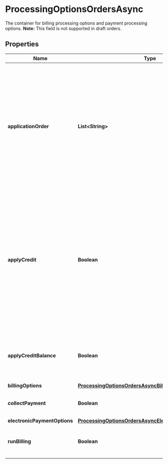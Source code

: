 

# ProcessingOptionsOrdersAsync

The container for billing processing options and payment processing options.  **Note:** This field is not supported in draft orders. 

## Properties

| Name | Type | Description | Notes |
|------------ | ------------- | ------------- | -------------|
|**applicationOrder** | **List&lt;String&gt;** | The priority order to apply credit memos and/or unapplied payments to an invoice. Possible item values are: &#x60;CreditMemo&#x60;, &#x60;UnappliedPayment&#x60;.  **Note:**   - This field is valid only if the &#x60;applyCredit&#x60; field is set to &#x60;true&#x60;.   - If no value is specified for this field, the default priority order is used, [\&quot;CreditMemo\&quot;, \&quot;UnappliedPayment\&quot;], to apply credit memos first and then apply unapplied payments.   - If only one item is specified, only the items of the spedified type are applied to invoices. For example, if the value is &#x60;[\&quot;CreditMemo\&quot;]&#x60;, only credit memos are used to apply to invoices.  |  [optional] |
|**applyCredit** | **Boolean** |  - If the value is true, the credit memo or unapplied payment on the order account will be automatically applied to the invoices generated by this order. The credit memo generated by this order will not be automatically applied to any invoices   **Note:** This field is only available if you have [Invoice Settlement](https://knowledgecenter.zuora.com/Billing/Billing_and_Payments/Invoice_Settlement) enabled. The Invoice Settlement feature is generally available as of Zuora Billing Release 296 (March 2021). This feature includes Unapplied Payments, Credit and Debit Memo, and Invoice Item Settlement. If you want to enable Invoice Settlement, see [Invoice Settlement Enablement and Checklist Guide](https://knowledgecenter.zuora.com/Billing/Billing_and_Payments/Invoice_Settlement/Invoice_Settlement_Migration_Checklist_and_Guide) for more information.  |  [optional] |
|**applyCreditBalance** | **Boolean** | Indicates if any credit balance on a customer&#39;s account is automatically applied to invoices. If no value is specified then this field defaults to false. This feature is not available if you have enabled the Invoice Settlement feature.  |  [optional] |
|**billingOptions** | [**ProcessingOptionsOrdersAsyncBillingOptions**](ProcessingOptionsOrdersAsyncBillingOptions.md) |  |  [optional] |
|**collectPayment** | **Boolean** | Indicates if the current request needs to collect payments. This value can not be &#39;true&#39; when &#39;runBilling&#39; flag is &#39;false&#39;.  |  [optional] |
|**electronicPaymentOptions** | [**ProcessingOptionsOrdersAsyncElectronicPaymentOptions**](ProcessingOptionsOrdersAsyncElectronicPaymentOptions.md) |  |  [optional] |
|**runBilling** | **Boolean** | Indicates if the current request needs to generate an invoice. The invoice will be generated against all subscriptions included in this order.  |  [optional] |



